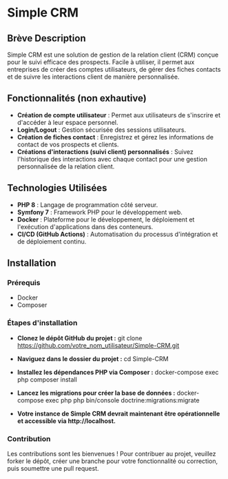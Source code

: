 # Simple CRM

## Brève Description
Simple CRM est une solution de gestion de la relation client (CRM) conçue pour le suivi efficace des prospects. Facile à utiliser, il permet aux entreprises de créer des comptes utilisateurs, de gérer des fiches contacts et de suivre les interactions client de manière personnalisée.

## Fonctionnalités (non exhautive)
- **Création de compte utilisateur** : Permet aux utilisateurs de s'inscrire et d'accéder à leur espace personnel.
- **Login/Logout** : Gestion sécurisée des sessions utilisateurs.
- **Création de fiches contact** : Enregistrez et gérez les informations de contact de vos prospects et clients.
- **Créations d'interactions (suivi client) personnalisés** : Suivez l'historique des interactions avec chaque contact pour une gestion personnalisée de la relation client.

## Technologies Utilisées
- **PHP 8** : Langage de programmation côté serveur.
- **Symfony 7** : Framework PHP pour le développement web.
- **Docker** : Plateforme pour le développement, le déploiement et l'exécution d'applications dans des conteneurs.
- **CI/CD (GitHub Actions)** : Automatisation du processus d'intégration et de déploiement continu.

## Installation

### Prérequis
- Docker
- Composer

### Étapes d'installation

- **Clonez le dépôt GitHub du projet :**
git clone https://github.com/votre_nom_utilisateur/Simple-CRM.git

- **Naviguez dans le dossier du projet :**
cd Simple-CRM

- **Installez les dépendances PHP via Composer :**
docker-compose exec php composer install

- **Lancez les migrations pour créer la base de données :**
docker-compose exec php php bin/console doctrine:migrations:migrate

- **Votre instance de Simple CRM devrait maintenant être opérationnelle et accessible via http://localhost.**

### Contribution
Les contributions sont les bienvenues ! Pour contribuer au projet, veuillez forker le dépôt, créer une branche pour votre fonctionnalité ou correction, puis soumettre une pull request.



